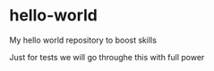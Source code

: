 # hello-world
My hello world repository to boost skills

Just for tests we will go throughe this with full power
